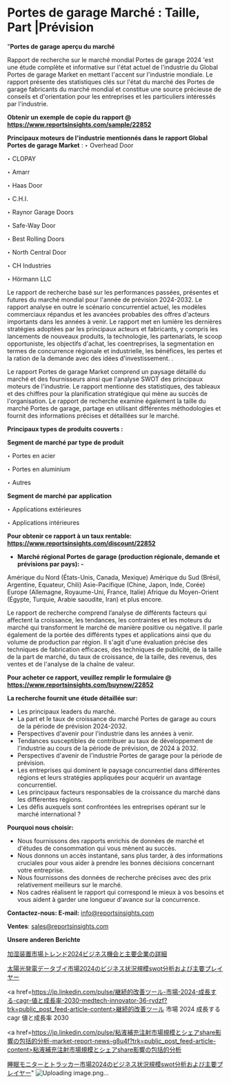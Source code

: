 # Portes de garage Marché : Taille, Part |Prévision

"<strong>Portes de garage aperçu du marché</strong>

Rapport de recherche sur le marché mondial Portes de garage 2024 'est une étude complète et informative sur l'état actuel de l'industrie du Global Portes de garage Market en mettant l'accent sur l'industrie mondiale. Le rapport présente des statistiques clés sur l'état du marché des Portes de garage fabricants du marché mondial et constitue une source précieuse de conseils et d'orientation pour les entreprises et les particuliers intéressés par l'industrie.

<strong>Obtenir un exemple de copie du rapport @ <a href=https://www.reportsinsights.com/sample/22852>https://www.reportsinsights.com/sample/22852</a></strong>

<strong>Principaux moteurs de l'industrie mentionnés dans le rapport Global Portes de garage Market</strong> :
‣ Overhead Door

‣ CLOPAY

‣ Amarr 

‣ Haas Door

‣ C.H.I.

‣ Raynor Garage Doors

‣ Safe-Way Door

‣ Best Rolling Doors

‣ North Central Door

‣ CH Industries

‣ Hörmann LLC

Le rapport de recherche basé sur les performances passées, présentes et futures du marché mondial pour l'année de prévision 2024-2032. Le rapport analyse en outre le scénario concurrentiel actuel, les modèles commerciaux répandus et les avancées probables des offres d'acteurs importants dans les années à venir. Le rapport met en lumière les dernières stratégies adoptées par les principaux acteurs et fabricants, y compris les lancements de nouveaux produits, la technologie, les partenariats, le scoop opportuniste, les objectifs d'achat, les coentreprises, la segmentation en termes de concurrence régionale et industrielle, les bénéfices, les pertes et la ration de la demande avec des idées d'investissement. .

Le rapport Portes de garage Market comprend un paysage détaillé du marché et des fournisseurs ainsi que l'analyse SWOT des principaux moteurs de l'industrie. Le rapport mentionne des statistiques, des tableaux et des chiffres pour la planification stratégique qui mène au succès de l'organisation. Le rapport de recherche examine également la taille du marché Portes de garage, partage en utilisant différentes méthodologies et fournit des informations précises et détaillées sur le marché.

<strong>Principaux types de produits couverts :</strong>

<strong>Segment de marché par type de produit</strong>

‣ Portes en acier

‣ Portes en aluminium

‣ Autres

<strong>Segment de marché par application</strong>

‣ Applications extérieures

‣ Applications intérieures

<strong>Pour obtenir ce rapport à un taux rentable: <a href=https://www.reportsinsights.com/discount/22852>https://www.reportsinsights.com/discount/22852</a></strong>
<ul>
  <li><strong>Marché régional Portes de garage (production régionale, demande et prévisions par pays): -</strong></li>
</ul>
Amérique du Nord (États-Unis, Canada, Mexique)
Amérique du Sud (Brésil, Argentine, Equateur, Chili)
Asie-Pacifique (Chine, Japon, Inde, Corée)
Europe (Allemagne, Royaume-Uni, France, Italie)
Afrique du Moyen-Orient (Égypte, Turquie, Arabie saoudite, Iran) et plus encore.

Le rapport de recherche comprend l’analyse de différents facteurs qui affectent la croissance, les tendances, les contraintes et les moteurs du marché qui transforment le marché de manière positive ou négative. Il parle également de la portée des différents types et applications ainsi que du volume de production par région. Il s'agit d'une évaluation précise des techniques de fabrication efficaces, des techniques de publicité, de la taille de la part de marché, du taux de croissance, de la taille, des revenus, des ventes et de l'analyse de la chaîne de valeur.

<strong>Pour acheter ce rapport, veuillez remplir le formulaire @   <a href=https://www.reportsinsights.com/buynow/22852>https://www.reportsinsights.com/buynow/22852</a></strong>

<strong>La recherche fournit une étude détaillée sur:</strong>
<ul>
  <li>Les principaux leaders du marché.</li>
  <li>La part et le taux de croissance du marché Portes de garage au cours de la période de prévision 2024-2032.</li>
  <li>Perspectives d'avenir pour l'industrie dans les années à venir.</li>
  <li>Tendances susceptibles de contribuer au taux de développement de l'industrie au cours de la période de prévision, de 2024 à 2032.</li>
  <li>Perspectives d'avenir de l'industrie Portes de garage pour la période de prévision.</li>
  <li>Les entreprises qui dominent le paysage concurrentiel dans différentes régions et leurs stratégies appliquées pour acquérir un avantage concurrentiel.</li>
  <li>Les principaux facteurs responsables de la croissance du marché dans les différentes régions.</li>
  <li>Les défis auxquels sont confrontées les entreprises opérant sur le marché international ?</li>
</ul>
<strong>Pourquoi nous choisir:</strong>
<ul>
  <li>Nous fournissons des rapports enrichis de données de marché et d'études de consommation qui vous mènent au succès.</li>
  <li>Nous donnons un accès instantané, sans plus tarder, à des informations cruciales pour vous aider à prendre les bonnes décisions concernant votre entreprise.</li>
  <li>Nous fournissons des données de recherche précises avec des prix relativement meilleurs sur le marché.</li>
  <li>Nos cadres réalisent le rapport qui correspond le mieux à vos besoins et vous aident à garder une longueur d'avance sur la concurrence.</li>
</ul>
<strong>Contactez-nous:
</strong><strong>E-mail:</strong> <a href=mailto:info@reportsinsights.com>info@reportsinsights.com</a>

<strong>Ventes</strong>: <a href=mailto:sales@reportsinsights.com>sales@reportsinsights.com</a>

<strong>Unsere anderen Berichte</strong>

<a href=https://www.linkedin.com/pulse/加湿装置市場トレンド2024ビジネス機会と主要企業の詳細-community-market-research-72cje/>加湿装置市場トレンド2024ビジネス機会と主要企業の詳細</a>

<a href=https://www.linkedin.com/pulse/太陽光発電データブイ市場2024のビジネス状況規模swot分析および主要プレイヤー-tribunal-analytics-360-cyg8f/>太陽光発電データブイ市場2024のビジネス状況規模swot分析および主要プレイヤー</a>

<a href=https://jp.linkedin.com/pulse/継続的改善ツール-市場-2024-成長する-cagr-値と成長率-2030-medtech-innovator-36-rvdzf?trk=public_post_feed-article-content>継続的改善ツール 市場 2024 成長する cagr 値と成長率 2030</a>

<a href=https://jp.linkedin.com/pulse/粘液補充注射市場規模とシェアshare影響の包括的分析-market-report-news-g8u4f?trk=public_post_feed-article-content>粘液補充注射市場規模とシェアshare影響の包括的分析</a>

<a href=https://www.linkedin.com/pulse/睡眠モニターとトラッカー市場2024のビジネス状況規模swot分析および主要プレイヤー-tribunal-analytics-360-qo0cf/>睡眠モニターとトラッカー市場2024のビジネス状況規模swot分析および主要プレイヤー</a>"
![Uploading image.png…]()
